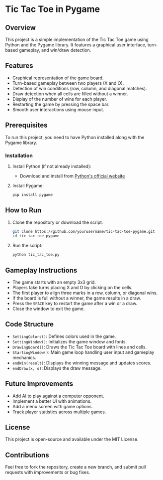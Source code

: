 # Tic Tac Toe in Pygame

## Overview
This project is a simple implementation of the Tic Tac Toe game using Python and the Pygame library. It features a graphical user interface, turn-based gameplay, and win/draw detection.

## Features
- Graphical representation of the game board.
- Turn-based gameplay between two players (X and O).
- Detection of win conditions (row, column, and diagonal matches).
- Draw detection when all cells are filled without a winner.
- Display of the number of wins for each player.
- Restarting the game by pressing the space bar.
- Smooth user interactions using mouse input.

## Prerequisites
To run this project, you need to have Python installed along with the Pygame library.

### Installation
1. Install Python (if not already installed):
   - Download and install from [Python's official website](https://www.python.org/downloads/)

2. Install Pygame:
   ```bash
   pip install pygame
   ```

## How to Run
1. Clone the repository or download the script.
   ```bash
   git clone https://github.com/yourusername/tic-tac-toe-pygame.git
   cd tic-tac-toe-pygame
   ```
2. Run the script:
   ```bash
   python tic_tac_toe.py
   ```

## Gameplay Instructions
- The game starts with an empty 3x3 grid.
- Players take turns placing X and O by clicking on the cells.
- The first player to align three marks in a row, column, or diagonal wins.
- If the board is full without a winner, the game results in a draw.
- Press the `SPACE` key to restart the game after a win or a draw.
- Close the window to exit the game.

## Code Structure
- `SettingColors()`: Defines colors used in the game.
- `SettingWindow()`: Initializes the game window and fonts.
- `DrawingBoard()`: Draws the Tic Tac Toe board with lines and cells.
- `StartingWindow()`: Main game loop handling user input and gameplay mechanics.
- `endWin(result)`: Displays the winning message and updates scores.
- `endDraw(x, o)`: Displays the draw message.

## Future Improvements
- Add AI to play against a computer opponent.
- Implement a better UI with animations.
- Add a menu screen with game options.
- Track player statistics across multiple games.

## License
This project is open-source and available under the MIT License.

## Contributions
Feel free to fork the repository, create a new branch, and submit pull requests with improvements or bug fixes.


